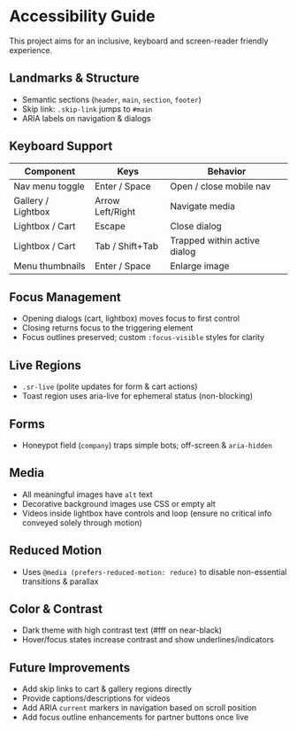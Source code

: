 # Accessibility Guide

This project aims for an inclusive, keyboard and screen-reader friendly experience.

## Landmarks & Structure
- Semantic sections (`header`, `main`, `section`, `footer`)
- Skip link: `.skip-link` jumps to `#main`
- ARIA labels on navigation & dialogs

## Keyboard Support
| Component | Keys | Behavior |
|-----------|------|----------|
| Nav menu toggle | Enter / Space | Open / close mobile nav |
| Gallery / Lightbox | Arrow Left/Right | Navigate media |
| Lightbox / Cart | Escape | Close dialog |
| Lightbox / Cart | Tab / Shift+Tab | Trapped within active dialog |
| Menu thumbnails | Enter / Space | Enlarge image |

## Focus Management
- Opening dialogs (cart, lightbox) moves focus to first control
- Closing returns focus to the triggering element
- Focus outlines preserved; custom `:focus-visible` styles for clarity

## Live Regions
- `.sr-live` (polite updates for form & cart actions)
- Toast region uses aria-live for ephemeral status (non-blocking)

## Forms
- Honeypot field (`company`) traps simple bots; off-screen & `aria-hidden`

## Media
- All meaningful images have `alt` text
- Decorative background images use CSS or empty alt
- Videos inside lightbox have controls and loop (ensure no critical info conveyed solely through motion)

## Reduced Motion
- Uses `@media (prefers-reduced-motion: reduce)` to disable non-essential transitions & parallax

## Color & Contrast
- Dark theme with high contrast text (#fff on near-black)
- Hover/focus states increase contrast and show underlines/indicators

## Future Improvements
- Add skip links to cart & gallery regions directly
- Provide captions/descriptions for videos
- Add ARIA `current` markers in navigation based on scroll position
- Add focus outline enhancements for partner buttons once live
